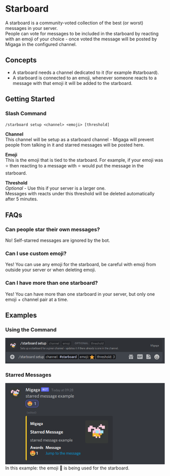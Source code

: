 # Starboard
A starboard is a community-voted collection of the best (or worst) messages in your server.  
People can vote for messages to be included in the starboard by reacting with an emoji of your choice - once voted the message will be posted by Migaga in the configured channel.  

## Concepts
- A starboard needs a channel dedicated to it (for example #starboard).
- A starboard is connected to an emoji, whenever someone reacts to a message with that emoji it will be added to the starboard.

## Getting Started
### Slash Command
`/starboard setup <channel> <emoji> [threshold]`

**Channel**  
This channel will be setup as a starboard channel - Migaga will prevent people from talking in it and starred messages will be posted here.

**Emoji**  
This is the emoji that is tied to the starboard. For example, if your emoji was ⭐ then reacting to a message with ⭐ would put the message in the starboard.

**Threshold**  
_Optional_ - Use this if your server is a larger one.  
Messages with reacts under this threshold will be deleted automatically after 5 minutes.

## FAQs
### Can people star their own messages?
No! Self-starred messages are ignored by the bot.

### Can I use custom emoji?
Yes! You can use any emoji for the starboard, be careful with emoji from outside your server or when deleting emoji.

### Can I have more than one starboard? 
Yes! You can have more than one starboard in your server, but only one emoji + channel pair at a time.

## Examples
### Using the Command
![Using the slash command](command.png)

### Starred Messages
![Starred Message](starred-message.png)  
In this example: the emoji 🤩 is being used for the starboard.
